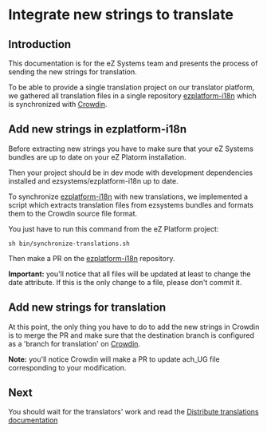 # Integrate new strings to translate

## Introduction

This documentation is for the eZ Systems team and presents the process of sending the new strings for translation.

To be able to provide a single translation project on our translator platform, we gathered all translation
files in a single repository [ezplatform-i18n][ezplatform-i18n] which is synchronized with [Crowdin][crowdin-ezplatform].

## Add new strings in ezplatform-i18n

Before extracting new strings you have to make sure that your eZ Systems bundles are up to date on your eZ Platorm installation.

Then your project should be in dev mode with development dependencies installed and ezsystems/ezplatform-i18n up to date.

To synchronize [ezplatform-i18n][ezplatform-i18n] with new translations, we implemented a script which extracts translation files from
ezsystems bundles and formats them to the Crowdin source file format.

You just have to run this command from the eZ Platform project:

    sh bin/synchronize-translations.sh

Then make a PR on the [ezplatform-i18n][ezplatform-i18n] repository.

**Important:** you'll notice that all files will be updated at least to change the date attribute. If this is the
only change to a file, please don't commit it.

## Add new strings for translation

At this point, the only thing you have to do to add the new strings in Crowdin is to merge the PR and make sure that
the destination branch is configured as a 'branch for translation' on [Crowdin][crowdin-github-integration].

**Note:** you'll notice Crowdin will make a PR to update ach_UG file corresponding to your modification.

## Next

You should wait for the translators' work and read the [Distribute translations documentation][distribute-translations]

[crowdin-ezplatform]: https://crowdin.com/project/ezplatform
[crowdin-github-integration]: https://crowdin.com/project/ezplatform/settings#integration
[ezplatform-i18n-org]: https://github.com/ezplatform-i18n
[ezplatform-i18n]: https://github.com/ezsystems/ezplatform-i18n
[distribute-translations]: /doc/i18n/distribute_translations.md
